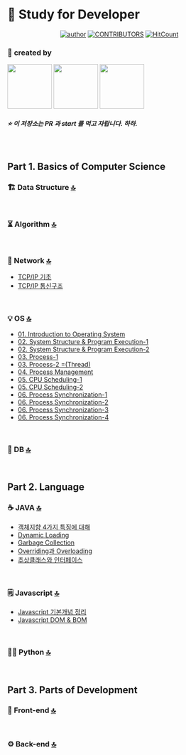 <a id="top"></a>

:book: Study for Developer
===

<div align=center>

[![author](https://img.shields.io/badge/author-marco0332-ff69b4.svg?style=flat-square)](https://marco0332.github.io)
[![CONTRIBUTORS](https://img.shields.io/badge/contributors-3-green.svg?style=flat-square)](https://github.com/marco0332/Study_for_Developer/graphs/contributors)
[![HitCount](http://hits.dwyl.io/marco0332/Study_for_Developer.svg)](http://hits.dwyl.io/marco0332/Study_for_Developer)

</div>

### :two_men_holding_hands: **created by**
<a href="https://github.com/marco0332"><img src="https://avatars2.githubusercontent.com/u/27988544?s=460&v=4" width="100" height="100" /></a>
<a href="https://github.com/mkl0819"><img src="https://avatars3.githubusercontent.com/u/46305698?s=460&v=4" width="100" height="100" /></a>
<a href="https://github.com/JHI93"><img src="https://avatars0.githubusercontent.com/u/31469550?s=460&v=4" width="100" height="100" /></a>

##### :star: 이 저장소는 PR 과 start 를 먹고 자랍니다. 하하.

<br/>



## Part 1. Basics of Computer Science
### :building_construction: Data Structure [:top:](#top)

<br/>

### :hourglass_flowing_sand: Algorithm [:top:](#top)

<br/>

### :postbox: Network [:top:](#top)
- [TCP/IP 기초](https://github.com/marco0332/Study_for_Developer/blob/master/Network/TCP-IP%EA%B8%B0%EC%B4%88.md)
- [TCP/IP 통신구조](https://github.com/marco0332/Study_for_Developer/blob/master/Network/TCP-IP%ED%86%B5%EC%8B%A0%EA%B5%AC%EC%A1%B0.md)

<br/>

### :bulb: OS [:top:](#top)
- [01. Introduction to Operating System](https://github.com/marco0332/Study_for_Developer/blob/master/OS/01.%20Introduction%20to%20Operating%20System.md)
- [02. System Structure & Program Execution-1](https://github.com/marco0332/Study_for_Developer/blob/master/OS/02.%20System%20Structure%20&%20Program%20Execution-1.md)
- [02. System Structure & Program Execution-2](https://github.com/marco0332/Study_for_Developer/blob/master/OS/02.%20System%20Structure%20&%20Program%20Execution-2.md)
- [03. Process-1](https://github.com/marco0332/Study_for_Developer/blob/master/OS/03.%20Process-1.md)
- [03. Process-2 =(Thread)](https://github.com/marco0332/Study_for_Developer/blob/master/OS/03.%20Process-2%20(=Thread).md)
- [04. Process Management](https://github.com/marco0332/Study_for_Developer/blob/master/OS/04.%20Process%20Management.md)
- [05. CPU Scheduling-1](https://github.com/marco0332/Study_for_Developer/blob/master/OS/05.%20CPU%20Scheduling-1.md)
- [05. CPU Scheduling-2](https://github.com/marco0332/Study_for_Developer/blob/master/OS/05.%20CPU%20Scheduling-2.md)
- [06. Process Synchronization-1](https://github.com/marco0332/Study_for_Developer/blob/master/OS/06.%20Process%20Synchronization-1.md)
- [06. Process Synchronization-2](https://github.com/marco0332/Study_for_Developer/blob/master/OS/06.%20Process%20Synchronization-2.md)
- [06. Process Synchronization-3](https://github.com/marco0332/Study_for_Developer/blob/master/OS/06.%20Process%20Synchronization-3.md)
- [06. Process Synchronization-4](https://github.com/marco0332/Study_for_Developer/blob/master/OS/06.%20Process%20Synchronization-4.md)
<br/>

### :floppy_disk: DB [:top:](#top)

<br/>



## Part 2. Language
### :coffee: JAVA [:top:](#top)
- [객체지향 4가지 특징에 대해](https://github.com/marco0332/Study_for_Developer/blob/master/JAVA/%EA%B0%9D%EC%B2%B4%EC%A7%80%ED%96%A5%204%EA%B0%80%EC%A7%80%20%ED%8A%B9%EC%A7%95%EC%97%90%20%EB%8C%80%ED%95%B4.md)
- [Dynamic Loading](https://github.com/marco0332/Study_for_Developer/blob/master/JAVA/Dynamic%20Loading.md)
- [Garbage Collection](https://github.com/marco0332/Study_for_Developer/blob/master/JAVA/Garbage%20Collection.md)
- [Overriding과 Overloading](https://github.com/marco0332/Study_for_Developer/blob/master/JAVA/Overloading%EA%B3%BC%20Overriding.md)
- [추상클래스와 인터페이스](https://github.com/marco0332/Study_for_Developer/blob/master/JAVA/%EC%B6%94%EC%83%81%ED%81%B4%EB%9E%98%EC%8A%A4%EC%99%80%20%EC%9D%B8%ED%84%B0%ED%8E%98%EC%9D%B4%EC%8A%A4.md)

<br/>

### :spiral_notepad: Javascript [:top:](#top)

- [Javascript 기본개념 정리](https://marco0332.github.io/categories/study/2020-01-06-Javascript-Core/)
- [Javascript DOM & BOM](https://marco0332.github.io/categories/study/2020-01-21-DOM과-BOM/)

<br/>

### :man_juggling: Python [:top:](#top)

<br/>



## Part 3. Parts of Development
### :gem: Front-end [:top:](#top)

<br/>

### :gear: Back-end [:top:](#top)

<br/>
